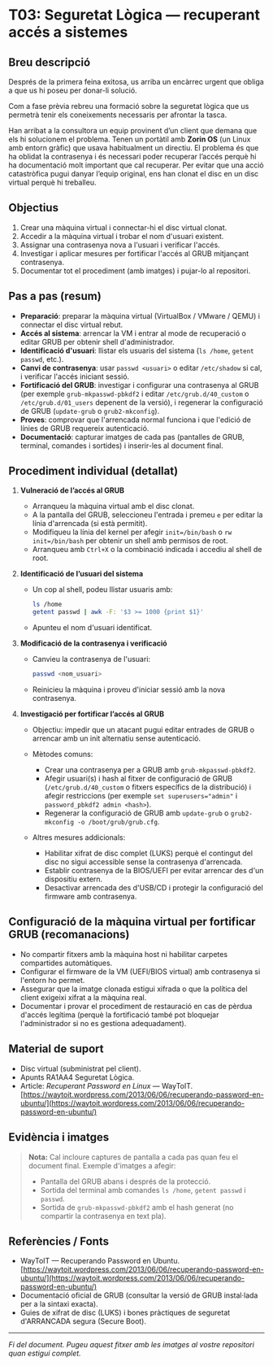 # T03: Seguretat Lògica — recuperant accés a sistemes

## Breu descripció

Després de la primera feina exitosa, us arriba un encàrrec urgent que obliga a que us hi poseu per donar-li solució.

Com a fase prèvia rebreu una formació sobre la seguretat lògica que us permetrà tenir els coneixements necessaris per afrontar la tasca.

Han arribat a la consultora un equip provinent d’un client que demana que els hi solucionem el problema. Tenen un portàtil amb **Zorin OS** (un Linux amb entorn gràfic) que usava habitualment un directiu. El problema és que ha oblidat la contrasenya i és necessari poder recuperar l’accés perquè hi ha documentació molt important que cal recuperar. Per evitar que una acció catastròfica pugui danyar l’equip original, ens han clonat el disc en un disc virtual perquè hi treballeu.

## Objectius

1. Crear una màquina virtual i connectar-hi el disc virtual clonat.
2. Accedir a la màquina virtual i trobar el nom d'usuari existent.
3. Assignar una contrasenya nova a l'usuari i verificar l'accés.
4. Investigar i aplicar mesures per fortificar l'accés al GRUB mitjançant contrasenya.
5. Documentar tot el procediment (amb imatges) i pujar-lo al repositori.

## Pas a pas (resum)

* **Preparació**: preparar la màquina virtual (VirtualBox / VMware / QEMU) i connectar el disc virtual rebut.
* **Accés al sistema**: arrencar la VM i entrar al mode de recuperació o editar GRUB per obtenir shell d'administrador.
* **Identificació d'usuari**: llistar els usuaris del sistema (`ls /home`, `getent passwd`, etc.).
* **Canvi de contrasenya**: usar `passwd <usuari>` o editar `/etc/shadow` si cal, i verificar l'accés iniciant sessió.
* **Fortificació del GRUB**: investigar i configurar una contrasenya al GRUB (per exemple `grub-mkpasswd-pbkdf2` i editar `/etc/grub.d/40_custom` o `/etc/grub.d/01_users` depenent de la versió), i regenerar la configuració de GRUB (`update-grub` o `grub2-mkconfig`).
* **Proves**: comprovar que l'arrencada normal funciona i que l'edició de línies de GRUB requereix autenticació.
* **Documentació**: capturar imatges de cada pas (pantalles de GRUB, terminal, comandes i sortides) i inserir-les al document final.

## Procediment individual (detallat)

1. **Vulneració de l’accés al GRUB**

   * Arranqueu la màquina virtual amb el disc clonat.
   * A la pantalla del GRUB, seleccioneu l'entrada i premeu `e` per editar la línia d'arrencada (si està permitit).
   * Modifiqueu la línia del kernel per afegir `init=/bin/bash` o `rw init=/bin/bash` per obtenir un shell amb permisos de root.
   * Arranqueu amb `Ctrl+X` o la combinació indicada i accediu al shell de root.

2. **Identificació de l’usuari del sistema**

   * Un cop al shell, podeu llistar usuaris amb:

     ```bash
     ls /home
     getent passwd | awk -F: '$3 >= 1000 {print $1}'
     ```
   * Apunteu el nom d'usuari identificat.

3. **Modificació de la contrasenya i verificació**

   * Canvieu la contrasenya de l'usuari:

     ```bash
     passwd <nom_usuari>
     ```
   * Reinicieu la màquina i proveu d'iniciar sessió amb la nova contrasenya.

4. **Investigació per fortificar l’accés al GRUB**

   * Objectiu: impedir que un atacant pugui editar entrades de GRUB o arrencar amb un init alternatiu sense autenticació.
   * Mètodes comuns:

     * Crear una contrasenya per a GRUB amb `grub-mkpasswd-pbkdf2`.
     * Afegir usuari(s) i hash al fitxer de configuració de GRUB (`/etc/grub.d/40_custom` o fitxers específics de la distribució) i afegir restriccions (per exemple `set superusers="admin"` i `password_pbkdf2 admin <hash>`).
     * Regenerar la configuració de GRUB amb `update-grub` o `grub2-mkconfig -o /boot/grub/grub.cfg`.
   * Altres mesures addicionals:

     * Habilitar xifrat de disc complet (LUKS) perquè el contingut del disc no sigui accessible sense la contrasenya d'arrencada.
     * Establir contrasenya de la BIOS/UEFI per evitar arrencar des d'un dispositiu extern.
     * Desactivar arrencada des d'USB/CD i protegir la configuració del firmware amb contrasenya.

## Configuració de la màquina virtual per fortificar GRUB (recomanacions)

* No compartir fitxers amb la màquina host ni habilitar carpetes compartides automàtiques.
* Configurar el firmware de la VM (UEFI/BIOS virtual) amb contrasenya si l'entorn ho permet.
* Assegurar que la imatge clonada estigui xifrada o que la política del client exigeixi xifrat a la màquina real.
* Documentar i provar el procediment de restauració en cas de pèrdua d'accés legítima (perquè la fortificació també pot bloquejar l'administrador si no es gestiona adequadament).

## Material de suport

* Disc virtual (subministrat pel client).
* Apunts RA1AA4 Seguretat Lògica.
* Article: *Recuperant Password en Linux* — WayToIT.
  [https://waytoit.wordpress.com/2013/06/06/recuperando-password-en-ubuntu/](https://waytoit.wordpress.com/2013/06/06/recuperando-password-en-ubuntu/)

## Evidència i imatges

> **Nota:** Cal incloure captures de pantalla a cada pas quan feu el document final. Exemple d'imatges a afegir:
>
> * Pantalla del GRUB abans i després de la protecció.
> * Sortida del terminal amb comandes `ls /home`, `getent passwd` i `passwd`.
> * Sortida de `grub-mkpasswd-pbkdf2` amb el hash generat (no compartir la contrasenya en text pla).

## Referències / Fonts

* WayToIT — Recuperando Password en Ubuntu. [https://waytoit.wordpress.com/2013/06/06/recuperando-password-en-ubuntu/](https://waytoit.wordpress.com/2013/06/06/recuperando-password-en-ubuntu/)
* Documentació oficial de GRUB (consultar la versió de GRUB instal·lada per a la sintaxi exacta).
* Guies de xifrat de disc (LUKS) i bones pràctiques de seguretat d'ARRANCADA segura (Secure Boot).

---

*Fi del document. Pugeu aquest fitxer amb les imatges al vostre repositori quan estigui complet.*

